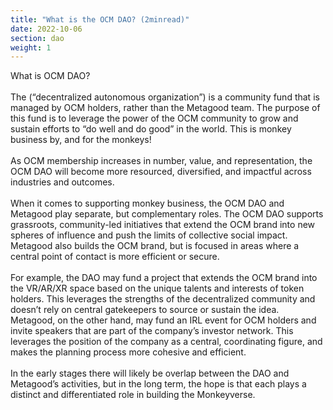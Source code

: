 ```yaml
---
title: "What is the OCM DAO? (2minread)"
date: 2022-10-06
section: dao
weight: 1
---
```


What is OCM DAO?
\
\
The  (“decentralized autonomous organization”) is a community fund that is managed by OCM holders, rather than the Metagood team. The purpose of this fund is to leverage the power of the OCM community to grow and sustain efforts to “do well and do good” in the world. This is monkey business by, and for the monkeys!
\
\
As OCM membership increases in number, value, and representation, the OCM DAO will become more resourced, diversified, and impactful across industries and outcomes.
\
\
When it comes to supporting monkey business, the OCM DAO and Metagood play separate, but complementary roles. The OCM DAO supports grassroots, community-led initiatives that extend the OCM brand into new spheres of influence and push the limits of collective social impact. Metagood also builds the OCM brand, but is focused in areas where a central point of contact is more efficient or secure.
\
\
For example, the DAO may fund a project that extends the OCM brand into the VR/AR/XR space based on the unique talents and interests of token holders. This leverages the strengths of the decentralized community and doesn’t rely on central gatekeepers to source or sustain the idea. Metagood, on the other hand, may fund an IRL event for OCM holders and invite speakers that are part of the company’s investor network. This leverages the position of the company as a central, coordinating figure, and makes the planning process more cohesive and efficient.
\
\
In the early stages there will likely be overlap between the DAO and Metagood’s activities, but in the long term, the hope is that each plays a distinct and differentiated role in building the Monkeyverse.
